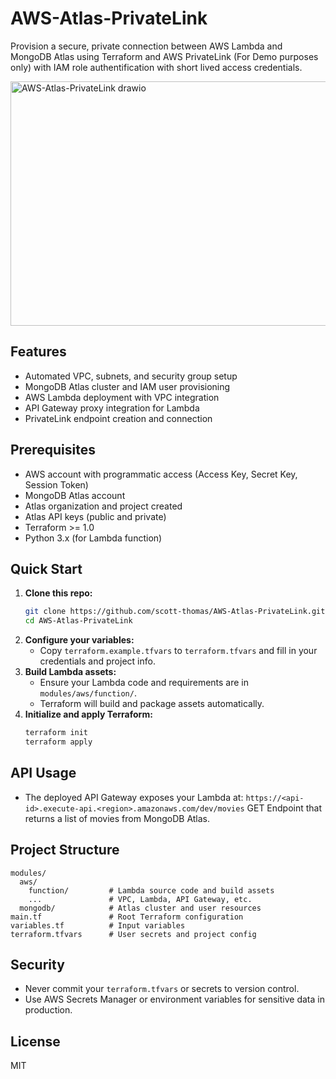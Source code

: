 # AWS-Atlas-PrivateLink

Provision a secure, private connection between AWS Lambda and MongoDB Atlas using Terraform and AWS PrivateLink (For Demo purposes only) with IAM role authentification with short lived access credentials.

<img width="761" height="391" alt="AWS-Atlas-PrivateLink drawio" src="https://github.com/user-attachments/assets/6a607f2b-fda9-420c-a0b6-59e0410219e5" />

## Features
- Automated VPC, subnets, and security group setup
- MongoDB Atlas cluster and IAM user provisioning
- AWS Lambda deployment with VPC integration
- API Gateway proxy integration for Lambda
- PrivateLink endpoint creation and connection

## Prerequisites
- AWS account with programmatic access (Access Key, Secret Key, Session Token)
- MongoDB Atlas account
- Atlas organization and project created
- Atlas API keys (public and private)
- Terraform >= 1.0
- Python 3.x (for Lambda function)

## Quick Start
1. **Clone this repo:**
   ```sh
   git clone https://github.com/scott-thomas/AWS-Atlas-PrivateLink.git
   cd AWS-Atlas-PrivateLink
   ```
2. **Configure your variables:**
   - Copy `terraform.example.tfvars` to `terraform.tfvars` and fill in your credentials and project info.
3. **Build Lambda assets:**
   - Ensure your Lambda code and requirements are in `modules/aws/function/`.
   - Terraform will build and package assets automatically.
4. **Initialize and apply Terraform:**
   ```sh
   terraform init
   terraform apply
   ```

## API Usage
- The deployed API Gateway exposes your Lambda at:
  `https://<api-id>.execute-api.<region>.amazonaws.com/dev/movies` GET Endpoint that returns a list of movies from MongoDB Atlas.

## Project Structure
```
modules/
  aws/
    function/         # Lambda source code and build assets
    ...               # VPC, Lambda, API Gateway, etc.
  mongodb/            # Atlas cluster and user resources
main.tf               # Root Terraform configuration
variables.tf          # Input variables
terraform.tfvars      # User secrets and project config
```

## Security
- Never commit your `terraform.tfvars` or secrets to version control.
- Use AWS Secrets Manager or environment variables for sensitive data in production.

## License
MIT
